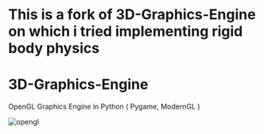 # This is a fork of 3D-Graphics-Engine on which i tried implementing rigid body physics 

# 3D-Graphics-Engine
OpenGL Graphics Engine in Python ( Pygame, ModernGL ) 

![opengl](/screenshot/0.jpg)
